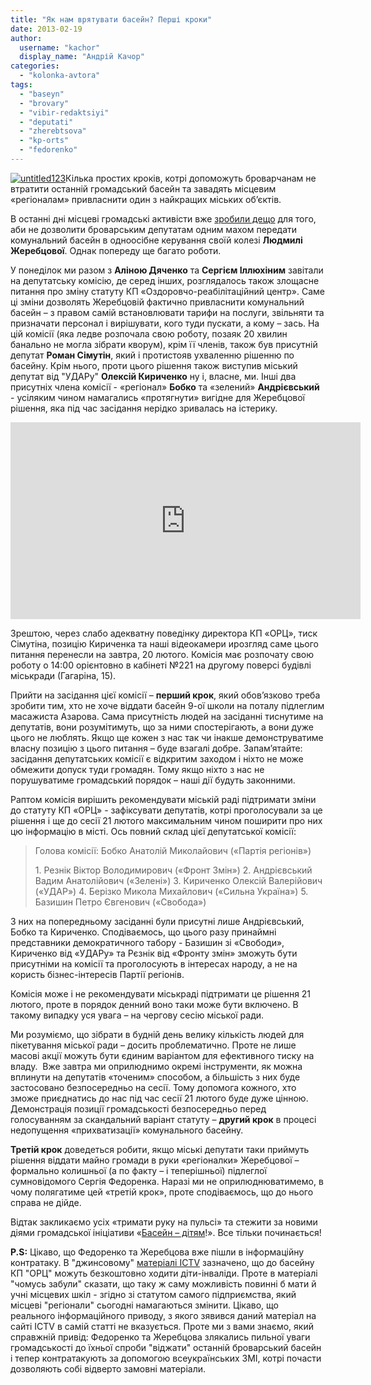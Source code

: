 ```yaml
---
title: "Як нам врятувати басейн? Перші кроки"
date: 2013-02-19
author: 
  username: "kachor"
  display_name: "Андрій Качор"
categories: 
  - "kolonka-avtora"
tags: 
  - "baseyn"
  - "brovary"
  - "vibir-redaktsiyi"
  - "deputati"
  - "zherebtsova"
  - "kp-orts"
  - "fedorenko"
---
```


[![untitled123](https://mpz.brovary.org/wp-content/uploads/2013/02/untitled123.png)](https://mpz.brovary.org/wp-content/uploads/2013/02/untitled123.png)Кілька простих кроків, котрі допоможуть броварчанам не втратити останній громадський басейн та завадять місцевим «регіоналам» привласнити один з найкращих міських об’єктів.

В останні дні місцеві громадські активісти вже [зробили дещо](https://mpz.brovary.org/brovarchanam-poyasnili-yak-zupiniti-hitru-lisichku-zherebtsovu/) для того, аби не дозволити броварським депутатам одним махом передати комунальний басейн в одноосібне керування своїй колезі **Людмилі Жеребцової**. Однак попереду ще багато роботи.

У понеділок ми разом з **Аліною Дяченко** та **Сергієм Іллюхіним** завітали на депутатську комісію, де серед інших, розглядалось також злощасне питання про зміну статуту КП «Оздоровчо-реабілітаційний центр». Саме ці зміни дозволять Жеребцовій фактично привласнити комунальний басейн – з правом самій встановлювати тарифи на послуги, звільняти та призначати персонал і вирішувати, кого туди пускати, а кому – зась. На цій комісії (яка ледве розпочала свою роботу, позаяк 20 хвилин банально не могла зібрати кворум), крім її членів, також був присутній депутат **Роман Сімутін**, який і протистояв ухваленню рішенню по басейну. Крім нього, проти цього рішення також виступив міський депутат від "УДАРу" **Олексій Кириченко** ну і, власне, ми. Інші два присутніх члена комісії - «регіонал» **Бобко** та «зелений» **Андрієвський** - усіляким чином намагались «протягнути» вигідне для Жеребцової рішення, яка під час засідання нерідко зривалась на істерику.

<iframe src="https://www.youtube.com/embed/iOt0Niz8iGQ?list=UUc9EZBO13wTS_Thn4wW0dtA" height="315" width="560" allowfullscreen frameborder="0"></iframe>

Зрештою, через слабо адекватну поведінку директора КП «ОРЦ», тиск Сімутіна, позицію Кириченка та наші відеокамери ирозгляд саме цього питання перенесли на завтра, 20 лютого. Комісія має розпочату свою роботу о 14:00 орієнтовно в кабінеті №221 на другому поверсі будівлі міськради (Гагаріна, 15).

Прийти на засідання цієї комісії – **перший крок**, який обов’язково треба зробити тим, хто не хоче віддати басейн 9-ої школи на поталу підлеглим масажиста Азарова. Сама присутність людей на засіданні тиснутиме на депутатів, вони розумітимуть, що за ними спостерігають, а вони дуже цього не люблять. Якщо ще кожен з нас так чи інакше демонструватиме власну позицію з цього питання – буде взагалі добре. Запам’ятайте: засідання депутатських комісії є відкритим заходом і ніхто не може обмежити допуск туди громадян. Тому якщо ніхто з нас не порушуватиме громадський порядок – наші дії будуть законними.

Раптом комісія вирішить рекомендувати міській раді підтримати зміни до статуту КП «ОРЦ» - зафіксувати депутатів, котрі проголосували за це рішення і ще до сесії 21 лютого максимальним чином поширити про них цю інформацію в місті. Ось повний склад цієї депутатської комісії:

> Голова комісії: Бобко Анатолій Миколайович («Партія регіонів»)
> 
> 1\. Резнік Віктор Володимирович («Фронт Змін») 2. Андрієвський Вадим Анатолійович («Зелені») 3. Кириченко Олексій Валерійович («УДАР») 4. Берізко Микола Михайлович («Сильна Україна») 5. Базишин Петро Євгенович («Свобода»)

З них на попередньому засіданні були присутні лише Андрієвський, Бобко та Кириченко. Сподіваємось, що цього разу принаймні представники демократичного табору - Базишин зі «Свободи», Кириченко від «УДАРу» та Рєзнік від «Фронту змін» зможуть бути присутніми на комісії та проголосують в інтересах народу, а не на користь бізнес-інтересів Партії регіонів.

Комісія може і не рекомендувати міськраді підтримати це рішення 21 лютого, проте в порядок денний воно таки може бути включено. В такому випадку уся увага – на чергову сесію міської ради.

Ми розуміємо, що зібрати в будній день велику кількість людей для пікетування міської ради – досить проблематично. Проте не лише масові акції можуть бути єдиним варіантом для ефективного тиску на владу.  Вже завтра ми оприлюднимо окремі інструменти, як можна вплинути на депутатів «точеним» способом, а більшість з них буде застосовано безпосередньо на сесії. Тому допомога кожного, хто зможе приєднатись до нас під час сесії 21 лютого буде дуже цінною. Демонстрація позиції громадськості безпосередньо перед голосуванням за скандальний варіант статуту – **другий крок** в процесі недопущення «прихватизації» комунального басейну.

**Третій крок** доведеться робити, якщо міські депутати таки приймуть рішення віддати майно громади в руки «регіоналки» Жеребцової – формально колишньої (а по факту – і теперішньої) підлеглої сумновідомого Сергія Федоренка. Наразі ми не оприлюднюватимемо, в чому полягатиме цей «третій крок», проте сподіваємось, що до нього справа не дійде.

Відтак закликаємо усіх «тримати руку на пульсі» та стежити за новими діями громадської ініціативи «[Басейн – дітям](https://vk.com/sprava13a)!». Все тільки починається!

**P.S:** Цікаво, що Федоренко та Жеребцова вже пішли в інформаційну контратаку. В "джинсовому" [матеріалі ICTV](http://fakty.ictv.ua/ua/index/read-news/id/1469980) зазначено, що до басейну КП "ОРЦ" можуть безкоштовно ходити діти-інваліди. Проте в матеріалі "чомусь забули" сказати, що таку ж саму можливість повинні б мати й учні місцевих шкіл - згідно зі статутом самого підприємства, який місцеві "регіонали" сьогодні намагаються змінити. Цікаво, що реального інформаційного приводу, з якого зявився даний матеріал на сайті ICTV в самій статті не вказується. Проте ми з вами знаємо, який справжній привід: Федоренко та Жеребцова злякались пильної уваги громадськості до їхньої спроби "віджати" останній броварський басейн і тепер контратакують за допомогою всеукраїнських ЗМІ, котрі почасти дозволяють собі відверто замовні матеріали.
